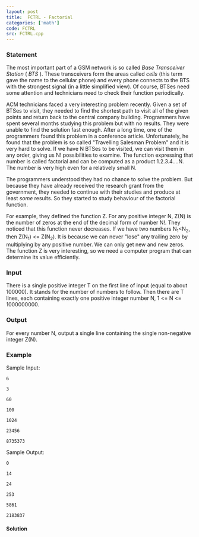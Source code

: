 ```yaml
---
layout: post
title:  FCTRL - Factorial
categories: ['math']
code: FCTRL
src: FCTRL.cpp
---
```


### **Statement**

The most important part of a GSM network is so called _Base Transceiver
Station_ ( _BTS_ ). These transceivers form the areas called _cells_ (this
term gave the name to the cellular phone) and every phone connects to the BTS
with the strongest signal (in a little simplified view). Of course, BTSes need
some attention and technicians need to check their function periodically.

ACM technicians faced a very interesting problem recently. Given a set of
BTSes to visit, they needed to find the shortest path to visit all of the
given points and return back to the central company building. Programmers have
spent several months studying this problem but with no results. They were
unable to find the solution fast enough. After a long time, one of the
programmers found this problem in a conference article. Unfortunately, he
found that the problem is so called "Travelling Salesman Problem" and it is
very hard to solve. If we have  N BTSes to be visited, we can visit them in
any order, giving us N! possibilities to examine. The function expressing that
number is called factorial and can be computed as a product 1.2.3.4....N. The
number is very high even for a relatively small N.

The programmers understood they had no chance to solve the problem. But
because they have already received the research grant from the government,
they needed to continue with their studies and produce at least _some_
results. So they started to study behaviour of the factorial function.

For example, they defined the function  Z. For any positive integer N, Z(N) is
the number of zeros at the end of the decimal form of number N!. They noticed
that this function never decreases. If we have two numbers
N<sub>1</sub><N<sub>2</sub>, then Z(N<sub>1</sub>) <=
Z(N<sub>2</sub>). It is because we can never "lose" any trailing zero by
multiplying by any positive number. We can only get new and new zeros. The
function Z is very interesting, so we need a computer program that can
determine its value efficiently.

### Input

There is a single positive integer T on the first line of input (equal to
about 100000). It stands for the number of numbers to follow. Then there are T
lines, each containing exactly one positive integer number N, 1 <= N <=
1000000000.

### Output

For every number N, output a single line containing the single non-negative
integer Z(N).

### Example

Sample Input:

    
    
    6
    3
    60
    100
    1024
    23456
    8735373
    

Sample Output:

    
    
    0
    14
    24
    253
    5861
    2183837
    



#### **Solution**



